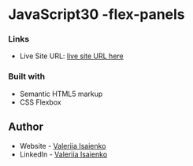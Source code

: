 # JavaScript30 -flex-panels


### Links

- Live Site URL: [live site URL here](https://flex-panels-img.netlify.app/)


### Built with

- Semantic HTML5 markup
- CSS Flexbox


## Author

- Website - [Valeriia Isaienko](https://valeriia-code.com)
- LinkedIn - [Valeriia Isaienko](https://www.linkedin.com/in/valeriia-code)
